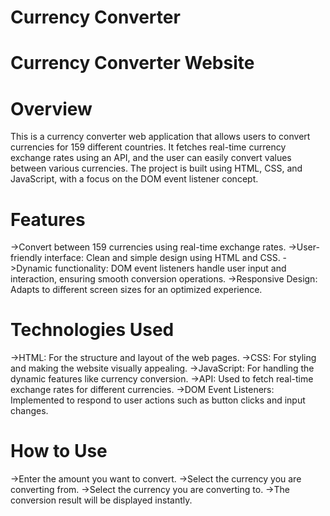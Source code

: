 # Currency Converter
# Currency Converter Website

# Overview
This is a currency converter web application that allows users to convert currencies for 159 different countries. It fetches real-time currency exchange rates using an API, and the user can easily convert values between various currencies. The project is built using HTML, CSS, and JavaScript, with a focus on the DOM event listener concept.

# Features
->Convert between 159 currencies using real-time exchange rates.
->User-friendly interface: Clean and simple design using HTML and CSS.
->Dynamic functionality: DOM event listeners handle user input and interaction, ensuring smooth conversion operations.
->Responsive Design: Adapts to different screen sizes for an optimized experience.

# Technologies Used
->HTML: For the structure and layout of the web pages.
->CSS: For styling and making the website visually appealing.
->JavaScript: For handling the dynamic features like currency conversion.
->API: Used to fetch real-time exchange rates for different currencies.
->DOM Event Listeners: Implemented to respond to user actions such as button clicks and input changes.

# How to Use
->Enter the amount you want to convert.
->Select the currency you are converting from.
->Select the currency you are converting to.
->The conversion result will be displayed instantly.
